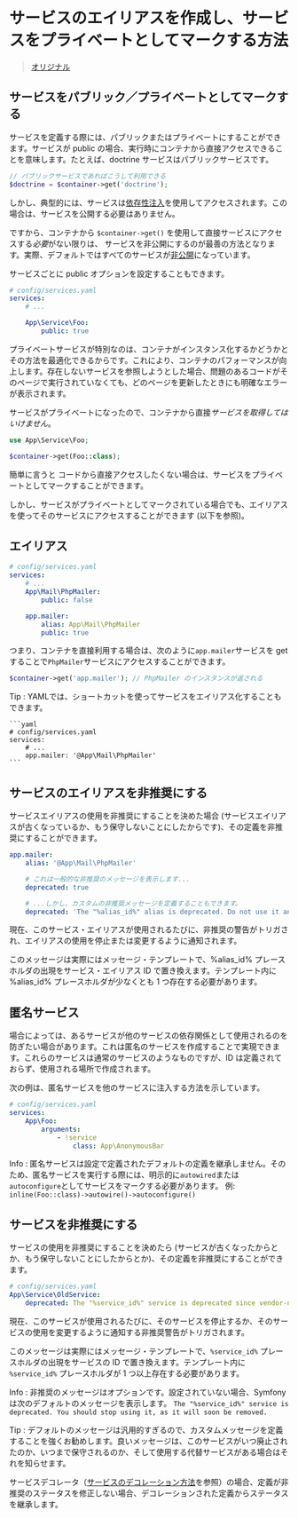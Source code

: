 サービスのエイリアスを作成し、サービスをプライベートとしてマークする方法
=====================

> [オリジナル](https://symfony.com/doc/current/service_container/alias_private.html)

<span id="marking-services-as-public-private"></span>
サービスをパブリック／プライベートとしてマークする
-----------------------------------------

サービスを定義する際には、パブリックまたはプライベートにすることができます。サービスが public の場合、実行時にコンテナから直接アクセスできることを意味します。たとえば、doctrine サービスはパブリックサービスです。

```php
// パブリックサービスであればこうして利用できる
$doctrine = $container->get('doctrine');
```

しかし、典型的には、サービスは[依存性注入](service_container.md#services-constructor-injection)を使用してアクセスされます。この場合は、サービスを公開する必要はありません。

ですから、コンテナから `$container->get()` を使用して直接サービスにアクセスする*必要*がない限りは、 サービスを非公開にするのが最善の方法となります。実際、デフォルトではすべてのサービスが[非公開](service_container.md#container-public)になっています。

サービスごとに public オプションを設定することもできます。

```yaml
# config/services.yaml
services:
    # ...

    App\Service\Foo:
        public: true
```

プライベートサービスが特別なのは、コンテナがインスタンス化するかどうかとその方法を最適化できるからです。これにより、コンテナのパフォーマンスが向上します。存在しないサービスを参照しようとした場合、問題のあるコードがそのページで実行されていなくても、どのページを更新したときにも明確なエラーが表示されます。

サービスがプライベートになったので、コンテナから直接*サービスを取得してはいけません*。

```php
use App\Service\Foo;

$container->get(Foo::class);
```

簡単に言うと コードから直接アクセスしたくない場合は、サービスをプライベートとしてマークすることができます。

しかし、サービスがプライベートとしてマークされている場合でも、エイリアスを使ってそのサービスにアクセスすることができます (以下を参照)。

<span id="#aliasing"></span>
エイリアス
--------------------------------

```yaml
# config/services.yaml
services:
    # ...
    App\Mail\PhpMailer:
        public: false

    app.mailer:
        alias: App\Mail\PhpMailer
        public: true
```

つまり、コンテナを直接利用する場合は、次のように`app.mailer`サービスを get することで`PhpMailer`サービスにアクセスすることができます。

```php
$container->get('app.mailer'); // PhpMailer のインスタンスが返される
```

Tip
: YAMLでは、ショートカットを使ってサービスをエイリアス化することもできます。

    ```yaml
    # config/services.yaml
    services:
        # ...
        app.mailer: '@App\Mail\PhpMailer'
    ```


<span id="deprecating-service-aliases"></span>
サービスのエイリアスを非推奨にする
----------------------------------------------------------------------

サービスエイリアスの使用を非推奨にすることを決めた場合 (サービスエイリアスが古くなっているか、もう保守しないことにしたからです)、その定義を非推奨にすることができます。

```yaml
app.mailer:
    alias: '@App\Mail\PhpMailer'

    # これは一般的な非推奨のメッセージを表示します...
    deprecated: true

    # ...しかし、カスタムの非推奨メッセージを定義することもできます。
    deprecated: 'The "%alias_id%" alias is deprecated. Do not use it anymore.'
```

現在、このサービス・エイリアスが使用されるたびに、非推奨の警告がトリガされ、エイリアスの使用を停止または変更するように通知されます。

このメッセージは実際にはメッセージ・テンプレートで、%alias_id% プレースホルダの出現をサービス・エイリアス ID で置き換えます。テンプレート内に %alias_id% プレースホルダが少なくとも 1 つ存在する必要があります。

<span id="anonymous-services"></span>
匿名サービス
---------------------------------------

場合によっては、あるサービスが他のサービスの依存関係として使用されるのを防ぎたい場合があります。これは匿名のサービスを作成することで実現できます。これらのサービスは通常のサービスのようなものですが、ID は定義されておらず、使用される場所で作成されます。

次の例は、匿名サービスを他のサービスに注入する方法を示しています。

```yaml
# config/services.yaml
services:
    App\Foo:
        arguments:
            - !service
                class: App\AnonymousBar
```

Info
: 匿名サービスは設定で定義されたデフォルトの定義を継承しません。そのため、匿名サービスを実行する際には、明示的に`autowired`または`autoconfigure`としてサービスをマークする必要があります。
例: `inline(Foo::class)->autowire()->autoconfigure()` 

<span id="deprecating-services"></span>
サービスを非推奨にする
-----------------------------------------------------

サービスの使用を非推奨にすることを決めたら (サービスが古くなったからとか、もう保守しないことにしたからとか)、その定義を非推奨にすることができます。

```yaml
# config/services.yaml
App\Service\OldService:
    deprecated: The "%service_id%" service is deprecated since vendor-name/package-name 2.8 and will be removed in 3.0.
```

現在、このサービスが使用されるたびに、そのサービスを停止するか、そのサービスの使用を変更するように通知する非推奨警告がトリガされます。

このメッセージは実際にはメッセージ・テンプレートで、`%service_id%` プレースホルダの出現をサービスの ID で置き換えます。テンプレート内に `%service_id%` プレースホルダが 1 つ以上存在する必要があります。

Info
: 非推奨のメッセージはオプションです。設定されていない場合、Symfony は次のデフォルトのメッセージを表示します。
`The "%service_id%" service is deprecated. You should stop using it, as it will soon be removed.`

Tip
: デフォルトのメッセージは汎用的すぎるので、カスタムメッセージを定義することを強くお勧めします。良いメッセージは、このサービスがいつ廃止されたのか、いつまで保守されるのか、そして使用する代替サービスがある場合はそれを知らせます。

サービスデコレータ（[サービスのデコレーション方法](https://symfony.com/doc/current/service_container/service_decoration.html)を参照）の場合、定義が非推奨のステータスを修正しない場合、デコレーションされた定義からステータスを継承します。